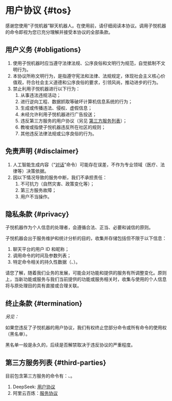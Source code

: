 # 用户协议 {#tos}

感谢您使用“子悦机器”聊天机器人。在使用前，请仔细阅读本协议。调用子悦机器的命令即视为您已充分理解并接受本协议的全部条款。

## 用户义务 {#obligations}

1. 使用子悦机器时应当遵守法律法规、公序良俗和文明行为规范，自觉抵制不文明行为。
2. 本协议所称文明行为，是指遵守宪法和法律、法规规定，体现社会主义核心价值观，符合社会主义道德和公序良俗的要求，引领风尚，推动进步的行为。
3. 禁止利用子悦机器进行以下行为：
    1. 从事违法违规活动；
    2. 进行逆向工程、数据抓取等破坏计算机信息系统的行为；
    3. 生成或传播违法、侵权、虚假信息；
    4. 未经允许利用子悦机器进行广告投送；
    5. 违反第三方服务的用户协议（另见 [第三方服务列表](#third-parties)）；
    6. 教唆或指使子悦机器违反所在社区的规则；
    7. 其他违反法律法规或公序良俗的行为。

## 免责声明 {#disclaimer}

1. 人工智能生成内容（“[对话](chat.md)”命令）可能存在误差，不作为专业领域（医疗、法律等）决策依据。
2. 因以下情况导致的服务中断，我们不承担责任：
    1. 不可抗力（自然灾害、政策变化等）；
    2. 第三方服务故障；
    3. 用户不当操作。

## 隐私条款 {#privacy}

子悦机器作为个人信息的处理者，会遵循合法、正当、必要和诚信的原则。

子悦机器会出于服务维护和统计分析的目的，收集并存储包括但不限于以下信息：

1. 聊天平台的用户 ID 和昵称；
2. 调用命令的时间及参数列表；
3. 特定命令相关的持久性数据（[](driftbottle.md)、[](straitbottle.md)）。

请您了解，随着我们业务的发展，可能会对功能和提供的服务有所调整变化。原则上，当新功能或服务与我们当前提供的功能或服务相关时，收集与使用的个人信息将与原处理目的具有直接或合理关联。


## 终止条款 {#termination}

_另见：[](blacklists.md)_

如果您违反了子悦机器的用户协议，我们有权终止您部分命令或所有命令的使用权（黑名单）。

黑名单一般是永久的，后续是否解禁取决于违反协议的严重程度。

## 第三方服务列表 {#third-parties}

目前包含第三方服务的命令有：[](chat.md)、[](draw.md)。

1. DeepSeek: [用户协议](https://cdn.deepseek.com/policies/zh-CN/deepseek-terms-of-use.html)
2. 阿里云百炼：[服务协议](https://terms.alicdn.com/legal-agreement/terms/common_platform_service/20230728213935489/20230728213935489.html)